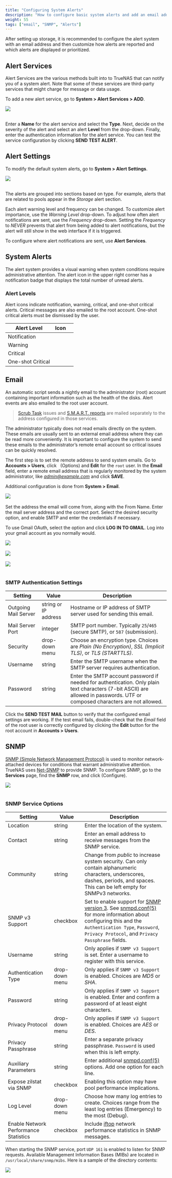 ```yaml
---
title: "Configuring System Alerts"
description: "How to configure basic system alerts and add an email address for alert notifications."
weight: 55
tags: ["email", "SNMP", "Alerts"]
---
```


After setting up storage, it is recommended to configure the alert system with an email address and then customize how alerts are reported and which alerts are displayed or prioritized.

## Alert Services

Alert Services are the various methods built into to TrueNAS that can notify you of a system alert. Note that some of these services are third-party services that might charge for message or data usage.

To add a new alert service, go to **System > Alert Services > ADD**.

<img src="/images/AlertServiceAdd.png">
<br><br>

Enter a **Name** for the alert service and select the **Type**.
Next, decide on the severity of the alert and select an alert **Level** from the drop-down.
Finally, enter the authentication information for the alert service.
You can test the service configuration by clicking **SEND TEST ALERT**.

## Alert Settings

To modify the default system alerts, go to **System > Alert Settings**.

<img src="/images/AlertSettings.png">
<br><br>

The alerts are grouped into sections based on type.
For example, alerts that are related to pools appear in the *Storage* alert section.

Each alert warning level and frequency can be changed.
To customize alert importance, use the *Warning Level* drop-down.
To adjust how often alert notifications are sent, use the *Frequency* drop-down.
Setting the *Frequency* to *NEVER* prevents that alert from being added to alert notifications, but the alert will still show in the web interface if it is triggered.

To configure where alert notifications are sent, use **Alert Services**.

## System Alerts

The alert system provides a visual warning when system conditions require administrative attention.
The alert icon in the upper right corner has a notification badge that displays the total number of unread alerts.

### Alert Levels

Alert icons indicate notification, warning, critical, and one-shot critical alerts. Critical messages are also emailed to the root account. One-shot critical alerts must be dismissed by the user.

| Alert Level       | Icon |   |
|-------------------|------|---|
| Notification      | <i class="fa fa-info-circle" aria-hidden="true"></i>    |   |
| Warning           | <i class="fas fa-clock" aria-hidden="true"></i>  |   |
| Critical          | <i class="fa fa-exclamation-circle" aria-hidden="true"></i>    |   |
| One-shot Critical | <i class="fa fa-bell" aria-hidden="true"></i>   |   |

## Email

An automatic script sends a nightly email to the administrator (root) account containing important information such as the health of the disks.
Alert events are also emailed to the root user account.


> [Scrub Task](/hub/tasks/scheduled/scrub/) issues and [S.M.A.R.T. reports](/hub/tasks/scheduled/smart/) are mailed separately to the address configured in those services.

The administrator typically does not read emails directly on the system.
These emails are usually sent to an external email address where they can be read more conveniently.
It is important to configure the system to send these emails to the administrator’s remote email account so critical issues can be quickly resolved.

The first step is to set the remote address to send system emails.
Go to **Accounts > Users**, click <i class="fas fa-ellipsis-v" aria-hidden="true" title="Options"></i>&nbsp; (Options) and **Edit** for the `root` user.
In the **Email** field, enter a remote email address that is regularly monitored by the system administrator, like *admin@example.com* and click **SAVE**.

Additional configuration is done from **System > Email**.

<img src="/images/TN12-EmailSetup1.png">
<br><br>
Set the address the email will come from, along with the From Name.  Enter the mail server address and the correct port.  Select the desired security option, and enable SMTP and enter the credentials if necessary.


To use Gmail OAuth, select the option and click **LOG IN TO GMAIL**.
Log into your gmail account as you normally would.

<img src="/images/TN12-EmailSetup2.png">
<br><br>
<img src="/images/TN12-EmailSetup3.png">
<br><br>
<img src="/images/TN12-EmailSetup4.png">
<br><br>

### SMTP Authentication Settings

| Setting              | Value                | Description                                                                                                                                                                  |
|----------------------|----------------------|------------------------------------------------------------------------------------------------------------------------------------------------------------------------------|
| Outgoing Mail Server | string or IP address | Hostname or IP address of SMTP server used for sending this email.                                                                                                           |
| Mail Server Port     | integer              | SMTP port number. Typically `25`/`465` (secure SMTP), or `587` (submission).                                                                                                 |
| Security             | drop-down menu       | Choose an encryption type. Choices are *Plain (No Encryption)*, *SSL (Implicit TLS)*, or *TLS (STARTTLS)*.                                                                   |
| Username             | string               | Enter the SMTP username when the SMTP server requires authentication.                                                                                                        |
| Password             | string               | Enter the SMTP account password if needed for authentication. Only plain text characters (7-bit ASCII) are allowed in passwords. UTF or composed characters are not allowed. |


Click the **SEND TEST MAIL** button to verify that the configured email settings are working. If the test email fails, double-check that the *Email* field of the root user is correctly configured by clicking the **Edit** button for the root account in **Accounts > Users**.

## SNMP

[SNMP (Simple Network Management Protocol)](https://tools.ietf.org/html/rfc1157) is used to monitor network-attached devices for conditions that warrant administrative attention.
TrueNAS uses [Net-SNMP](http://net-snmp.sourceforge.net/) to provide SNMP.
To configure SNMP, go to the **Services** page, find the **SNMP** row, and click <i class="fas fa-pen" aria-hidden="true" title="Configure"></i> (Configure).

<img src="/images/SNMPConfigure.png">
<br><br>

### SNMP Service Options

| Setting                               | Value          | Description                                                                                                                                                                                     |
|---------------------------------------|----------------|-------------------------------------------------------------------------------------------------------------------------------------------------------------------------------------------------|
| Location                              | string         | Enter the location of the system.                                                                                                                                                               |
| Contact                               | string         | Enter an email address to receive messages from the SNMP service.                                                                                                                               |
| Community                             | string         | Change from *public* to increase system security. Can only contain alphanumeric characters, underscores, dashes, periods, and spaces. This can be left empty for SNMPv3 networks.                 |
| SNMP v3 Support                       | checkbox       | Set to enable support for [SNMP version 3](https://tools.ietf.org/html/rfc3410). See [snmpd.conf(5)](http://net-snmp.sourceforge.net/docs/man/snmpd.conf.html) for more information about configuring this and the `Authentication Type`, `Password`, `Privacy Protocol`, and `Privacy Passphrase` fields. |
| Username                              | string         | Only applies if `SNMP v3 Support` is set. Enter a username to register with this service.                                                                                                         |
| Authentication Type                   | drop-down menu | Only applies if `SNMP v3 Support` is enabled. Choices are *MD5* or *SHA*.                                                                                                                             |
| Password                              | string         | Only applies if `SNMP v3 Support` is enabled. Enter and confirm a password of at least eight characters.                                                                                          |
| Privacy Protocol                      | drop-down menu | Only applies if `SNMP v3 Support` is enabled. Choices are *AES* or *DES*.                                                                                                                             |
| Privacy Passphrase                    | string         | Enter a separate privacy passphrase. `Password` is used when this is left empty.                                                                                                                  |
| Auxiliary Parameters                  | string         | Enter additional [snmpd.conf(5)](https://www.freebsd.org/cgi/man.cgi?query=snmpd.conf) options. Add one option for each line.                                                                                                                           |
| Expose zilstat via SNMP               | checkbox       | Enabling this option may have pool performance implications.                                                                                                                                    |
| Log Level                             | drop-down menu | Choose how many log entries to create. Choices range from the least log entries (Emergency) to the most (Debug).                                                                                |
| Enable Network Performance Statistics | checkbox       | Include [iftop](https://www.freebsd.org/cgi/man.cgi?query=iftop) network performance statistics in SNMP messages.                                                                                 |

When starting the SNMP service, port `UDP 161` is enabled to listen for SNMP requests.
Available Management Information Bases (MIBs) are located in `/usr/local/share/snmp/mibs`.
Here is a sample of the directory contents:

<img src="/images/SNMPMibsSample.png">
